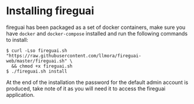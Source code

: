 # Installing fireguai

fireguai has been packaged as a set of docker containers, make sure you have `docker` and `docker-compose` installed and run the following commands to install:

```
$ curl -Lso fireguai.sh "https://raw.githubusercontent.com/llmora/fireguai-web/master/fireguai.sh" \
  && chmod +x fireguai.sh
$ ./fireguai.sh install
```

At the end of the installation the password for the default admin account is produced, take note of it as you will need it to access the fireguai application.

